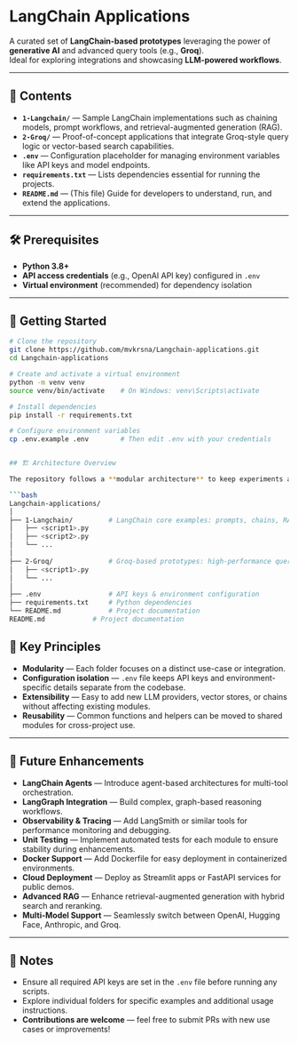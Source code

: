 # LangChain Applications

A curated set of **LangChain-based prototypes** leveraging the power of **generative AI** and advanced query tools (e.g., **Groq**).  
Ideal for exploring integrations and showcasing **LLM-powered workflows**.

---

## 📂 Contents

- **`1-Langchain/`** — Sample LangChain implementations such as chaining models, prompt workflows, and retrieval-augmented generation (RAG).
- **`2-Groq/`** — Proof-of-concept applications that integrate Groq-style query logic or vector-based search capabilities.
- **`.env`** — Configuration placeholder for managing environment variables like API keys and model endpoints.
- **`requirements.txt`** — Lists dependencies essential for running the projects.
- **`README.md`** — (This file) Guide for developers to understand, run, and extend the applications.

---

## 🛠 Prerequisites

- **Python 3.8+**
- **API access credentials** (e.g., OpenAI API key) configured in `.env`
- **Virtual environment** (recommended) for dependency isolation

---

## 🚀 Getting Started

```bash
# Clone the repository
git clone https://github.com/mvkrsna/Langchain-applications.git
cd Langchain-applications

# Create and activate a virtual environment
python -m venv venv
source venv/bin/activate    # On Windows: venv\Scripts\activate

# Install dependencies
pip install -r requirements.txt

# Configure environment variables
cp .env.example .env        # Then edit .env with your credentials


## 🏗 Architecture Overview

The repository follows a **modular architecture** to keep experiments and prototypes well-organized.

```bash
Langchain-applications/
│
├── 1-Langchain/         # LangChain core examples: prompts, chains, RAG, and integrations
│   ├── <script1>.py
│   ├── <script2>.py
│   └── ...
│
├── 2-Groq/              # Groq-based prototypes: high-performance queries and vector DB search
│   ├── <script1>.py
│   └── ...
│
├── .env                 # API keys & environment configuration
├── requirements.txt     # Python dependencies
└── README.md            # Project documentation
README.md            # Project documentation


```
## 📜 Key Principles

- **Modularity** — Each folder focuses on a distinct use-case or integration.
- **Configuration isolation** — `.env` file keeps API keys and environment-specific details separate from the codebase.
- **Extensibility** — Easy to add new LLM providers, vector stores, or chains without affecting existing modules.
- **Reusability** — Common functions and helpers can be moved to shared modules for cross-project use.

---

## 🔮 Future Enhancements

- **LangChain Agents** — Introduce agent-based architectures for multi-tool orchestration.
- **LangGraph Integration** — Build complex, graph-based reasoning workflows.
- **Observability & Tracing** — Add LangSmith or similar tools for performance monitoring and debugging.
- **Unit Testing** — Implement automated tests for each module to ensure stability during enhancements.
- **Docker Support** — Add Dockerfile for easy deployment in containerized environments.
- **Cloud Deployment** — Deploy as Streamlit apps or FastAPI services for public demos.
- **Advanced RAG** — Enhance retrieval-augmented generation with hybrid search and reranking.
- **Multi-Model Support** — Seamlessly switch between OpenAI, Hugging Face, Anthropic, and Groq.

---

## 📌 Notes

- Ensure all required API keys are set in the `.env` file before running any scripts.
- Explore individual folders for specific examples and additional usage instructions.
- **Contributions are welcome** — feel free to submit PRs with new use cases or improvements!
